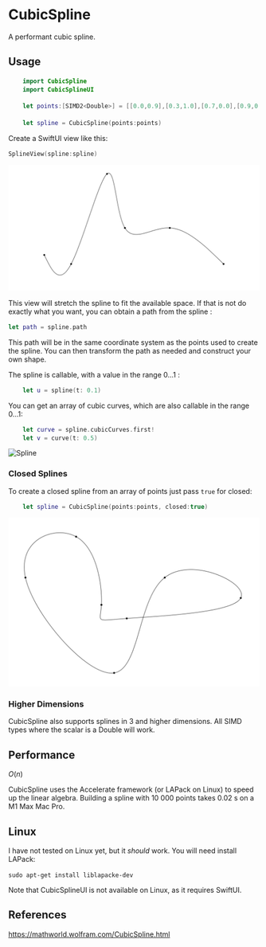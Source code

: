 # CubicSpline

A performant cubic spline.

## Usage

``` swift
    import CubicSpline
    import CubicSplineUI

    let points:[SIMD2<Double>] = [[0.0,0.9],[0.3,1.0],[0.7,0.0],[0.9,0.6],[1.4,0.6],[2,1.0]]
    
    let spline = CubicSpline(points:points)

``` 

Create a SwiftUI view like this:

```swift
SplineView(spline:spline)
```
![Spline](./imgs/spline_example.png)

This view will stretch the spline to fit the available space. If that is not do exactly what you want, you can obtain a path from the spline :

``` swift
let path = spline.path
```
This path will be in the same coordinate system as the points used to create the spline. You can then transform the path as needed and construct your own shape.

The spline is callable, with a value in the range 0...1 :

```swift
    let u = spline(t: 0.1)
```

You can get an array of cubic curves, which are also callable in the range 0...1:

```swift
    let curve = spline.cubicCurves.first!
    let v = curve(t: 0.5)
```

![Spline](./imgs/spline_example_2.png)

### Closed Splines

To create a closed spline from an array of points just pass `true` for closed: 
``` swift
    let spline = CubicSpline(points:points, closed:true)
```
![Spline](./imgs/closed-spline.png)


### Higher Dimensions
CubicSpline also supports splines in 3 and higher dimensions. All SIMD types where the scalar is a Double will work.

## Performance

$O(n)$

CubicSpline uses the Accelerate framework (or LAPack on Linux) to speed up the linear algebra. Building a spline with 10 000 points takes  0.02 s on a M1 Max Mac Pro. 

## Linux
I have not tested on Linux yet, but it *should* work. You will need install LAPack:

`sudo apt-get install liblapacke-dev`

Note that CubicSplineUI is not available on Linux, as it requires SwiftUI. 

## References

https://mathworld.wolfram.com/CubicSpline.html
